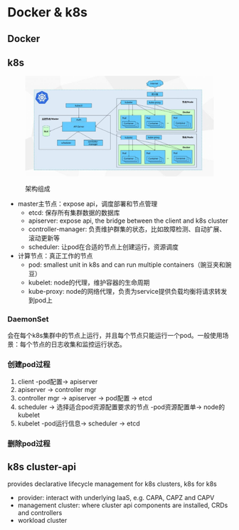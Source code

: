 # Docker & k8s

## Docker



## k8s

<figure><img src="../.gitbook/assets/k8s.jpeg" alt=""><figcaption><p>架构组成</p></figcaption></figure>

* master主节点：expose api，调度部署和节点管理
  * etcd: 保存所有集群数据的数据库
  * apiserver: expose api, the bridge between the client and k8s cluster
  * controller-manager: 负责维护群集的状态，比如故障检测、自动扩展、滚动更新等
  * scheduler: 让pod在合适的节点上创建运行，资源调度
* 计算节点：真正工作的节点
  * pod: smallest unit in k8s and can run multiple containers（豌豆夹和豌豆）
  * kubelet: node的代理，维护容器的生命周期
  * kube-proxy: node的网络代理，负责为service提供负载均衡将请求转发到pod上



### DaemonSet

会在每个k8s集群中的节点上运行，并且每个节点只能运行一个pod。一般使用场景：每个节点的日志收集和监控运行状态。



### 创建pod过程

1. client -pod配置-> apiserver
2. apiserver -> controller mgr
3. controller mgr -> apiserver -> pod配置 -> etcd
4. scheduler -> 选择适合pod资源配置要求的节点 -pod资源配置单-> node的kubelet
5. kubelet -pod运行信息-> scheduler -> etcd

### 删除pod过程



## k8s cluster-api

provides declarative lifecycle management for k8s clusters, k8s for k8s

* provider: interact with underlying IaaS, e.g. CAPA, CAPZ and CAPV
* management cluster: where cluster api components are installed, CRDs and controllers
* workload cluster





